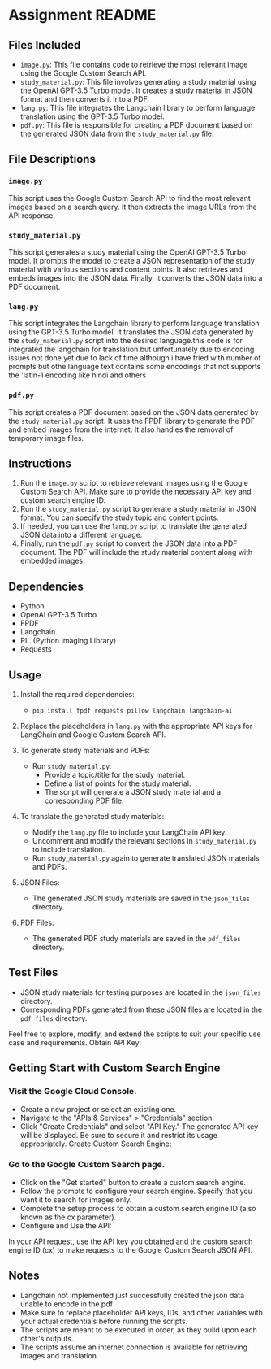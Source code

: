 # Assignment README

## Files Included

- `image.py`: This file contains code to retrieve the most relevant image using the Google Custom Search API.
- `study_material.py`: This file involves generating a study material using the OpenAI GPT-3.5 Turbo model. It creates a study material in JSON format and then converts it into a PDF.
- `lang.py`: This file integrates the Langchain library to perform language translation using the GPT-3.5 Turbo model.
- `pdf.py`: This file is responsible for creating a PDF document based on the generated JSON data from the `study_material.py` file.

## File Descriptions

### `image.py`

This script uses the Google Custom Search API to find the most relevant images based on a search query. It then extracts the image URLs from the API response.

### `study_material.py`

This script generates a study material using the OpenAI GPT-3.5 Turbo model. It prompts the model to create a JSON representation of the study material with various sections and content points. It also retrieves and embeds images into the JSON data. Finally, it converts the JSON data into a PDF document.

### `lang.py`

This script integrates the Langchain library to perform language translation using the GPT-3.5 Turbo model. It translates the JSON data generated by the `study_material.py` script into the desired language.this code is for integrated the langchain for translation but unfortunately due to encoding issues not done yet due to lack of time although i have tried with number of prompts but othe language text contains some encodings that not supports the 'latin-1 encoding like hindi and others

### `pdf.py`

This script creates a PDF document based on the JSON data generated by the `study_material.py` script. It uses the FPDF library to generate the PDF and embed images from the internet. It also handles the removal of temporary image files.

## Instructions

1. Run the `image.py` script to retrieve relevant images using the Google Custom Search API. Make sure to provide the necessary API key and custom search engine ID.
2. Run the `study_material.py` script to generate a study material in JSON format. You can specify the study topic and content points.
3. If needed, you can use the `lang.py` script to translate the generated JSON data into a different language.
4. Finally, run the `pdf.py` script to convert the JSON data into a PDF document. The PDF will include the study material content along with embedded images.

## Dependencies

- Python
- OpenAI GPT-3.5 Turbo
- FPDF
- Langchain
- PIL (Python Imaging Library)
- Requests
## Usage

1. Install the required dependencies:
   - `pip install fpdf requests pillow langchain langchain-ai`

2. Replace the placeholders in `lang.py` with the appropriate API keys for LangChain and Google Custom Search API.

3. To generate study materials and PDFs:

   - Run `study_material.py`:
     - Provide a topic/title for the study material.
     - Define a list of points for the study material.
     - The script will generate a JSON study material and a corresponding PDF file.

4. To translate the generated study materials:

   - Modify the `lang.py` file to include your LangChain API key.
   - Uncomment and modify the relevant sections in `study_material.py` to include translation.
   - Run `study_material.py` again to generate translated JSON materials and PDFs.

5. JSON Files:
   - The generated JSON study materials are saved in the `json_files` directory.

6. PDF Files:
   - The generated PDF study materials are saved in the `pdf_files` directory.

## Test Files

- JSON study materials for testing purposes are located in the `json_files` directory.
- Corresponding PDFs generated from these JSON files are located in the `pdf_files` directory.

Feel free to explore, modify, and extend the scripts to suit your specific use case and requirements.
Obtain API Key:
## Getting Start with Custom Search Engine
 ### Visit the Google Cloud Console.
 - Create a new project or select an existing one.
 - Navigate to the "APIs & Services" > "Credentials" section.
 - Click "Create Credentials" and select "API Key."
The generated API key will be displayed. Be sure to secure it and restrict its usage appropriately.
Create Custom Search Engine:

### Go to the Google Custom Search page.
- Click on the "Get started" button to create a custom search engine.
- Follow the prompts to configure your search engine. Specify that you want it to search for images only.
- Complete the setup process to obtain a custom search engine ID (also known as the cx parameter).
- Configure and Use the API:

In your API request, use the API key you obtained and the custom search engine ID (cx) to make requests to the Google Custom Search JSON API.
## Notes
- Langchain not implemented just successfully created the json data unable to encode in the pdf
- Make sure to replace placeholder API keys, IDs, and other variables with your actual credentials before running the scripts.
- The scripts are meant to be executed in order, as they build upon each other's outputs.
- The scripts assume an internet connection is available for retrieving images and translation.
